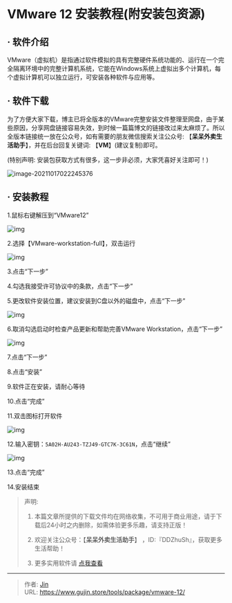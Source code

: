 # VMware 12 安装教程(附安装包资源)


## · 软件介绍
VMware（虚拟机）是指通过软件模拟的具有完整硬件系统功能的、运行在一个完全隔离环境中的完整计算机系统，它能在Windows系统上虚拟出多个计算机，每个虚拟计算机可以独立运行，可安装各种软件与应用等。


## · 软件下载
为了方便大家下载，博主已将全版本的VMware完整安装文件整理至网盘，由于某些原因，分享网盘链接容易失效，到时候一篇篇博文的链接改过来太麻烦了。所以全版本链接统一放在公众号，如有需要的朋友微信搜索关注公众号: 【**呆呆外卖生活助手**】，并在后台回复关键词: 【**VM**】(建议复制)即可。

(特别声明: 安装包获取方式有很多，这一步非必须，大家凭喜好关注即可！)

![image-20211017022245376](https://img.gujin.store/img/image-20211017022245376.png)

## · 安装教程

1.鼠标右键解压到“VMware12”

![img](https://img.gujin.store/img/v2-035424c4eb54813f68606e6d6b21b81b_720w.png)

2.选择【VMware-workstation-full】，双击运行

![img](https://img.gujin.store/img/v2-f94aeed13d91de5dd79a07e685be21fa_720w.png)

3.点击“下一步”

4.勾选我接受许可协议中的条款，点击“下一步”

5.更改软件安装位置，建议安装到C盘以外的磁盘中，点击“下一步”

![img](https://img.gujin.store/img/v2-cf028f97b1db0fed10f291a55b335f89_720w.png)

6.取消勾选启动时检查产品更新和帮助完善VMware Workstation，点击“下一步”

![img](https://img.gujin.store/img/v2-444ddcd1dc8841ee4a7d19b9cbcc4a1f_720w.png)

7.点击“下一步”

8.点击“安装”

9.软件正在安装，请耐心等待

10.点击“完成”

11.双击图标打开软件

![img](https://img.gujin.store/img/v2-6c89c6d2c59725c143c3906513f0f4f3_720w.png)

12.输入密钥：`5A02H-AU243-TZJ49-GTC7K-3C61N`，点击“继续”

![img](https://img.gujin.store/img/v2-5f87988a09af1a48f3fa1bda26ea66b7_720w.png)

13.点击“完成”

14.安装结束




> 声明: 
>
> 1. 本篇文章所提供的下载文件均在网络收集，不可用于商业用途，请于下载后24小时之内删除，如需体验更多乐趣，请支持正版！
>
> 2. 欢迎关注公众号：【**呆呆外卖生活助手**】 ，ID:『DDZhuSh』，获取更多生活帮助！
>
> 3. 更多实用软件请  [点我查看](/tools)

---

> 作者: [Jin](https://img.gujin.store/img/favicon.ico)  
> URL: https://www.gujin.store/tools/package/vmware-12/  

